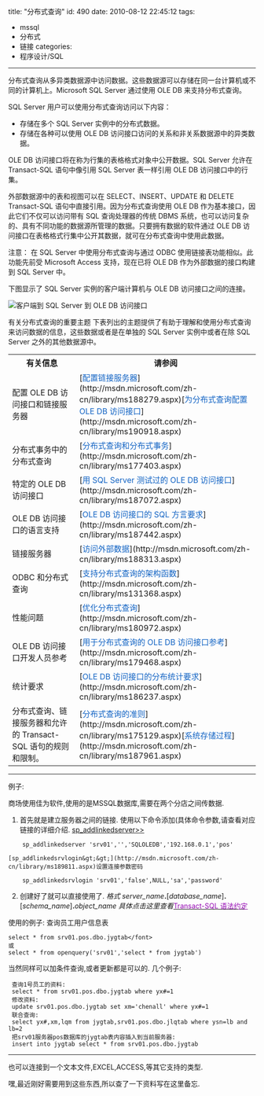title: "分布式查询"
id: 490
date: 2010-08-12 22:45:12
tags: 
- mssql
- 分布式
- 链接
categories: 
- 程序设计/SQL
---

分布式查询从多异类数据源中访问数据。这些数据源可以存储在同一台计算机或不同的计算机上。Microsoft SQL Server 通过使用 OLE DB 来支持分布式查询。

SQL Server 用户可以使用分布式查询访问以下内容：

* 存储在多个 SQL Server 实例中的分布式数据。
* 存储在各种可以使用 OLE DB 访问接口访问的关系和非关系数据源中的异类数据。

OLE DB 访问接口将在称为行集的表格格式对象中公开数据。SQL Server 允许在 Transact-SQL 语句中像引用 SQL Server 表一样引用 OLE DB 访问接口中的行集。

外部数据源中的表和视图可以在 SELECT、INSERT、UPDATE 和 DELETE Transact-SQL 语句中直接引用。因为分布式查询使用 OLE DB 作为基本接口，因此它们不仅可以访问带有 SQL 查询处理器的传统 DBMS 系统，也可以访问复杂的、具有不同功能的数据源所管理的数据。只要拥有数据的软件通过 OLE DB 访问接口在表格格式行集中公开其数据，就可在分布式查询中使用此数据。

 注意： 在 SQL Server 中使用分布式查询与通过 ODBC 使用链接表功能相似。此功能先前受 Microsoft Access 支持，现在已将 OLE DB 作为外部数据的接口构建到 SQL Server 中。

下图显示了 SQL Server 实例的客户端计算机与 OLE DB 访问接口之间的连接。

 ![客户端到 SQL Server 到 OLE DB 访问接口](http://i.msdn.microsoft.com/dynimg/IC53346.gif)

 有关分布式查询的重要主题
下表列出的主题提供了有助于理解和使用分布式查询来访问数据的信息，这些数据或者是在单独的 SQL Server 实例中或者在除 SQL Server 之外的其他数据源中。
<table class='table table-bordered'><tbody>
<tr><th>有关信息</th> <th>请参阅</th></tr><tr> <td>配置 OLE DB 访问接口和链接服务器</td><td>[<font color="#1364C4">配置链接服务器</font>](http://msdn.microsoft.com/zh-cn/library/ms188279.aspx)[<font color="#1364C4">为分布式查询配置 OLE DB 访问接口</font>](http://msdn.microsoft.com/zh-cn/library/ms190918.aspx)</td> </tr>
<tr><td>分布式事务中的分布式查询</td><td>[<font color="#1364C4">分布式查询和分布式事务</font>](http://msdn.microsoft.com/zh-cn/library/ms177403.aspx)</td></tr>
<tr><td>特定的 OLE DB 访问接口</td><td>[<font color="#1364C4">用 SQL Server 测试过的 OLE DB 访问接口</font>](http://msdn.microsoft.com/zh-cn/library/ms187072.aspx)</td></tr>
<tr><td>OLE DB 访问接口的语言支持</td><td>[<font color="#1364C4">OLE DB 访问接口的 SQL 方言要求</font>](http://msdn.microsoft.com/zh-cn/library/ms187442.aspx)</td> </tr>
<tr> <td>链接服务器</td><td>[<font color="#1364C4">访问外部数据</font>](http://msdn.microsoft.com/zh-cn/library/ms188313.aspx)</td></tr>
<tr><td>ODBC 和分布式查询</td><td>[<font color="#1364C4">支持分布式查询的架构函数</font>](http://msdn.microsoft.com/zh-cn/library/ms131368.aspx)</td></tr>
<tr><td> 性能问题 </td><td>[<font color="#1364C4">优化分布式查询</font>](http://msdn.microsoft.com/zh-cn/library/ms180972.aspx)</td></tr>
<tr> <td> OLE DB 访问接口开发人员参考</td><td> [<font color="#1364C4">用于分布式查询的 OLE DB 访问接口参考</font>](http://msdn.microsoft.com/zh-cn/library/ms179468.aspx)</td></tr>
<tr> <td> 统计要求 </td> <td> [<font color="#1364C4">OLE DB 访问接口的分布统计要求</font>](http://msdn.microsoft.com/zh-cn/library/ms186237.aspx) </td></tr>
<tr> <td> 分布式查询、链接服务器和允许的 Transact-SQL 语句的规则和限制。 </td><td> [<font color="#1364C4">分布式查询的准则</font>](http://msdn.microsoft.com/zh-cn/library/ms175129.aspx)[<font color="#1364C4">系统存储过程</font>](http://msdn.microsoft.com/zh-cn/library/ms187961.aspx)</td> </tr>
</tbody></table>

* * *


例子:

商场使用佳为软件,使用的是MSSQL数据库,需要在两个分店之间传数据.

1. 首先就是建立服务器之间的链接.
   使用以下命令添加(具体命令参数,请查看对应链接的详细介绍.
	[sp_addlinkedserver&gt;&gt;](http://msdn.microsoft.com/zh-cn/library/ms190479.aspx)
```
 	sp_addlinkedserver 'srv01','','SQLOLEDB','192.168.0.1','pos'
```	
	[sp_addlinkedsrvlogin&gt;&gt;](http://msdn.microsoft.com/zh-cn/library/ms189811.aspx)设置连接参数密码
```
 	sp_addlinkedsrvlogin 'srv01','false',NULL,'sa','password'
```

2.  创建好了就可以直接使用了.
 _格式
 server_name_**.**[_database_name_]**.**[_schema_name_]**.**_object_name
 具体点击这里查看_[<font color="#960BB4">Transact-SQL 语法约定</font>](http://msdn.microsoft.com/zh-cn/library/ms177563.aspx)

使用的例子:
 查询员工用户信息表
 ```
 select * from srv01.pos.dbo.jygtab</font>
 或
 select * from openquery('srv01','select * from jygtab')
 ```

当然同样可以加条件查询,或者更新都是可以的.
 几个例子:
```
 查询1号员工的资料:
 select * from srv01.pos.dbo.jygtab where yx#=1
 修改资料:
 update srv01.pos.dbo.jygtab set xm='chenall' where yx#=1
 联合查询:
 select yx#,xm,lqm from jygtab,srv01.pos.dbo.jlqtab where ysn=lb and lb=2
 把srv01服务器pos数据库的jygtab表内容插入到当前服务器:
 insert into jygtab select * from srv01.pos.dbo.jygtab
```
* * *


也可以连接到一个文本文件,EXCEL,ACCESS,等其它支持的类型.

嘿,最近刚好需要用到这些东西,所以查了一下资料写在这里备忘.
